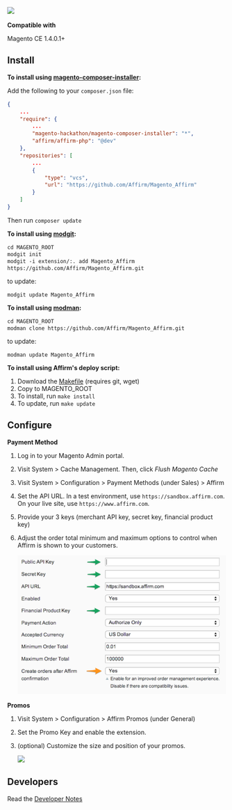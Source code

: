 [![](docs/splash.png)](https://affirm.com) 

**Compatible with**

Magento CE 1.4.0.1+

Install
-------

**To install using [magento-composer-installer](https://github.com/magento-hackathon/magento-composer-installer):**

Add the following to your `composer.json` file:

```json
{
    ...
    "require": {
    	...
        "magento-hackathon/magento-composer-installer": "*",
        "affirm/affirm-php": "@dev"
    },
    "repositories": [
    	...
        {
            "type": "vcs",
            "url": "https://github.com/Affirm/Magento_Affirm"
        }
    ]
}
```

Then run `composer update`


**To install using [modgit](https://github.com/jreinke/modgit):**

```
cd MAGENTO_ROOT
modgit init
modgit -i extension/:. add Magento_Affirm https://github.com/Affirm/Magento_Affirm.git
```
to update:
```
modgit update Magento_Affirm
```

**To install using [modman](https://github.com/colinmollenhour/modman):**

```
cd MAGENTO_ROOT
modman clone https://github.com/Affirm/Magento_Affirm.git
```
to update:
```
modman update Magento_Affirm
```

**To install using Affirm's deploy script:**

1. Download the [Makefile](https://raw.githubusercontent.com/Affirm/Magento_Affirm/master/util/Makefile) (requires git, wget)
2. Copy to MAGENTO_ROOT
3. To install, run `make install`
4. To update, run `make update`

Configure
---------

**Payment Method**

1. Log in to your Magento Admin portal.
2. Visit System > Cache Management. Then, click _Flush Magento Cache_
2. Visit System > Configuration > Payment Methods (under Sales) > Affirm
3. Set the API URL. In a test environment, use ```https://sandbox.affirm.com```. On your live site, use ```https://www.affirm.com```.
4. Provide your 3 keys (merchant API key, secret key, financial product key)
5. Adjust the order total minimum and maximum options to control when Affirm is
   shown to your customers.
 
	![](docs/config.png)

**Promos**

1. Visit System > Configuration > Affirm Promos (under General)
1. Set the Promo Key and enable the extension.
1. (optional) Customize the size and position of your promos.
	
	![](docs/promo-config.png)

Developers
----------

Read the [Developer Notes](DEVELOPER-NOTES.md)

